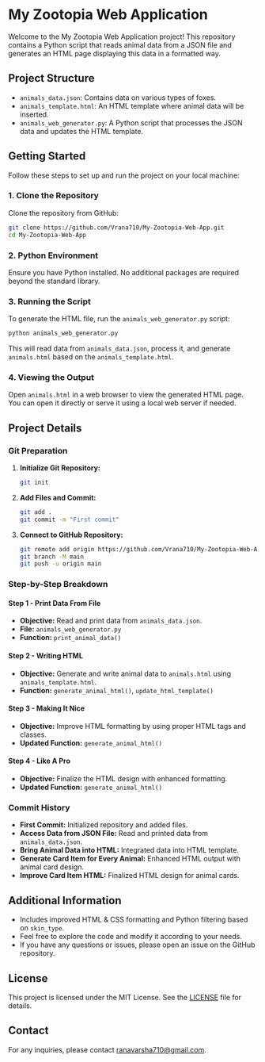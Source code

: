 # My Zootopia Web Application

Welcome to the My Zootopia Web Application project! This repository contains a Python script that reads animal data from a JSON file and generates an HTML page displaying this data in a formatted way.

## Project Structure

- `animals_data.json`: Contains data on various types of foxes.
- `animals_template.html`: An HTML template where animal data will be inserted.
- `animals_web_generator.py`: A Python script that processes the JSON data and updates the HTML template.

## Getting Started

Follow these steps to set up and run the project on your local machine:

### 1. Clone the Repository

Clone the repository from GitHub:

```bash
git clone https://github.com/Vrana710/My-Zootopia-Web-App.git
cd My-Zootopia-Web-App
```

### 2. Python Environment

Ensure you have Python installed. No additional packages are required beyond the standard library.

### 3. Running the Script

To generate the HTML file, run the `animals_web_generator.py` script:

```bash
python animals_web_generator.py
```

This will read data from `animals_data.json`, process it, and generate `animals.html` based on the `animals_template.html`.

### 4. Viewing the Output

Open `animals.html` in a web browser to view the generated HTML page. You can open it directly or serve it using a local web server if needed.

## Project Details

### Git Preparation

1. **Initialize Git Repository:**

   ```bash
   git init
   ```

2. **Add Files and Commit:**

   ```bash
   git add .
   git commit -m "First commit"
   ```

3. **Connect to GitHub Repository:**

   ```bash
   git remote add origin https://github.com/Vrana710/My-Zootopia-Web-App.git
   git branch -M main
   git push -u origin main
   ```

### Step-by-Step Breakdown

#### Step 1 - Print Data From File

- **Objective:** Read and print data from `animals_data.json`.
- **File:** `animals_web_generator.py`
- **Function:** `print_animal_data()`

#### Step 2 - Writing HTML

- **Objective:** Generate and write animal data to `animals.html` using `animals_template.html`.
- **Function:** `generate_animal_html()`, `update_html_template()`

#### Step 3 - Making It Nice

- **Objective:** Improve HTML formatting by using proper HTML tags and classes.
- **Updated Function:** `generate_animal_html()`

#### Step 4 - Like A Pro

- **Objective:** Finalize the HTML design with enhanced formatting.
- **Updated Function:** `generate_animal_html()`

### Commit History

- **First Commit:** Initialized repository and added files.
- **Access Data from JSON File:** Read and printed data from `animals_data.json`.
- **Bring Animal Data into HTML:** Integrated data into HTML template.
- **Generate Card Item for Every Animal:** Enhanced HTML output with animal card design.
- **Improve Card Item HTML:** Finalized HTML design for animal cards.

## Additional Information

- Includes improved HTML & CSS formatting and Python filtering based on `skin_type`.
- Feel free to explore the code and modify it according to your needs.
- If you have any questions or issues, please open an issue on the GitHub repository.

## License

This project is licensed under the MIT License. See the [LICENSE](LICENSE) file for details.

## Contact

For any inquiries, please contact [ranavarsha710@gmail.com](mailto:ranavarsha710@gmail.com).
